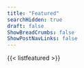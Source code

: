 ```yaml
---
title: "Featured"
searchHidden: true
draft: false
ShowBreadCrumbs: false
ShowPostNavLinks: false
---
```


{{< listfeatured >}}